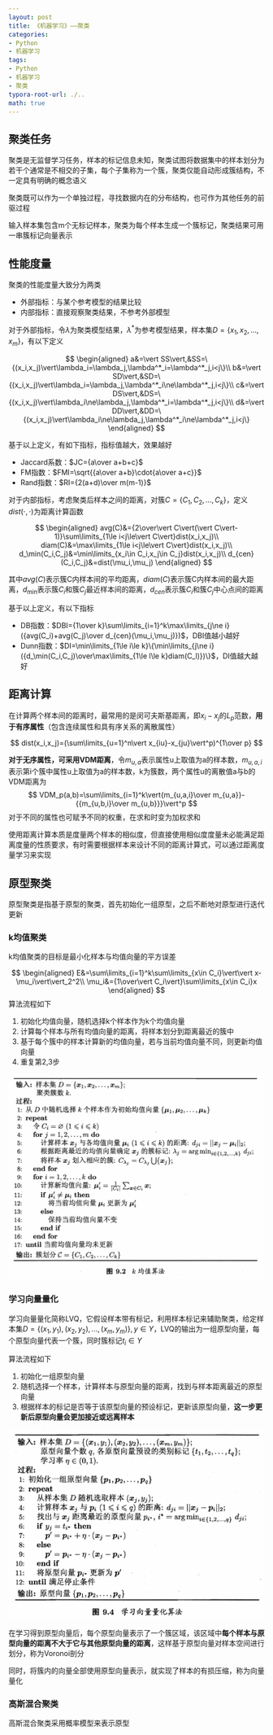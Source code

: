 ```yaml
---
layout: post
title: 《机器学习》——聚类
categories:
- Python
- 机器学习
tags:
- Python
- 机器学习
- 聚类
typora-root-url: ./..
math: true
---
```


## 聚类任务

聚类是无监督学习任务，样本的标记信息未知，聚类试图将数据集中的样本划分为若干个通常是不相交的子集，每个子集称为一个簇，聚类仅能自动形成簇结构，不一定具有明确的概念语义

聚类既可以作为一个单独过程，寻找数据内在的分布结构，也可作为其他任务的前驱过程

输入样本集包含m个无标记样本，聚类为每个样本生成一个簇标记，聚类结果可用一串簇标记向量表示

## 性能度量

聚类的性能度量大致分为两类

-   外部指标：与某个参考模型的结果比较
-   内部指标：直接观察聚类结果，不参考外部模型

对于外部指标，令$\lambda$为聚类模型结果，$\lambda^*$为参考模型结果，样本集$D=\{x_1,x_2,...,x_m\}$，有以下定义

$$
\begin{aligned}
a&=\vert SS\vert,&SS=\{(x_i,x_j)\vert\lambda_i=\lambda_j,\lambda^*_i=\lambda^*_j,i<j\}\\
b&=\vert SD\vert,&SD=\{(x_i,x_j)\vert\lambda_i=\lambda_j,\lambda^*_i\ne\lambda^*_j,i<j\}\\
c&=\vert DS\vert,&DS=\{(x_i,x_j)\vert\lambda_i\ne\lambda_j,\lambda^*_i=\lambda^*_j,i<j\}\\
d&=\vert DD\vert,&DD=\{(x_i,x_j)\vert\lambda_i\ne\lambda_j,\lambda^*_i\ne\lambda^*_j,i<j\}
\end{aligned}
$$

基于以上定义，有如下指标，指标值越大，效果越好

-   Jaccard系数：$JC={a\over a+b+c}$
-   FM指数：$FMI=\sqrt{{a\over a+b}\cdot{a\over a+c}}$
-   Rand指数：$RI={2(a+d)\over m(m-1)}$

对于内部指标，考虑聚类后样本之间的距离，对簇$C=\{C_1,C_2,...,C_k\}$，定义$dist(\cdot,\cdot)$为距离计算函数

$$
\begin{aligned}
avg(C)&={2\over\vert C\vert(\vert C\vert-1)}\sum\limits_{1\le i<j\le\vert C\vert}dist(x_i,x_j)\\
diam(C)&=\max\limits_{1\le i<j\le\vert C\vert}dist(x_i,x_j)\\
d_\min(C_i,C_j)&=\min\limits_{x_i\in C_i,x_j\in C_j}dist(x_i,x_j)\\
d_{cen}(C_i,C_j)&=dist(\mu_i,\mu_j)
\end{aligned}
$$

其中$avg(C)$表示簇C内样本间的平均距离，$diam(C)$表示簇C内样本间的最大距离，$d_\min$表示簇$C_i$和簇$C_j$最近样本间的距离，$d_{cen}$表示簇$C_i$和簇$C_j$中心点间的距离

基于以上定义，有以下指标

-   DB指数：$DBI={1\over k}\sum\limits_{i=1}^k\max\limits_{j\ne i}({avg(C_i)+avg(C_j)\over d_{cen}(\mu_i,\mu_j)})$，DBI值越小越好
-   Dunn指数：$DI=\min\limits_{1\le i\le k}\{\min\limits_{j\ne i}({d_\min(C_i,C_j)\over\max\limits_{1\le l\le k}diam(C_l)})\}$，DI值越大越好

## 距离计算

在计算两个样本间的距离时，最常用的是闵可夫斯基距离，即$x_i-x_j$的$L_p$范数，**用于有序属性**（包含连续属性和具有序关系的离散属性）

$$
dist(x_i,x_j)=(\sum\limits_{u=1}^n\vert x_{iu}-x_{ju}\vert^p)^{1\over p}
$$

**对于无序属性，可采用VDM距离**，令$m_{u,a}$表示属性u上取值为a的样本数，$m_{u,a,i}$表示第i个簇中属性u上取值为a的样本数，k为簇数，两个属性u的离散值a与b的VDM距离为
$$
VDM_p(a,b)=\sum\limits_{i=1}^k\vert{m_{u,a,i}\over m_{u,a}}-{{m_{u,b,i}\over m_{u,b}}}\vert^p
$$
对于不同的属性也可赋予不同的权重，在求和时变为加权求和

使用距离计算本质是度量两个样本的相似度，但直接使用相似度度量未必能满足距离度量的性质要求，有时需要根据样本来设计不同的距离计算式，可以通过距离度量学习来实现

## 原型聚类

原型聚类是指基于原型的聚类，首先初始化一组原型，之后不断地对原型进行迭代更新

### k均值聚类

k均值聚类的目标是最小化样本与均值向量的平方误差

$$
\begin{aligned}
E&=\sum\limits_{i=1}^k\sum\limits_{x\in C_i}\vert\vert x-\mu_i\vert\vert_2^2\\
\mu_i&={1\over\vert C_i\vert}\sum\limits_{x\in C_i}x
\end{aligned}
$$
算法流程如下

1.   初始化均值向量，随机选择k个样本作为k个均值向量
2.   计算每个样本与所有均值向量的距离，将样本划分到距离最近的簇中
3.   基于每个簇中的样本计算新的均值向量，若与当前均值向量不同，则更新均值向量
4.   重复第2,3步

<img src="/assets/img/ml-聚类/image-20240701163534650.png" alt="image-20240701163534650" style="zoom: 67%;" />

### 学习向量量化

学习向量量化简称LVQ，它假设样本带有标记，利用样本标记来辅助聚类，给定样本集$D=\{(x_1,y_1),(x_2,y_2),...,(x_m,y_m)\},y\in\Upsilon$，LVQ的输出为一组原型向量，每个原型向量代表一个簇，同时簇标记$t_i\in\Upsilon$

算法流程如下

1.   初始化一组原型向量
2.   随机选择一个样本，计算样本与原型向量的距离，找到与样本距离最近的原型向量
3.   根据样本的标记是否等于该原型向量的预设标记，更新该原型向量，**这一步更新后原型向量会更加接近或远离样本**

<img src="/assets/img/ml-聚类/image-20240701180244530.png" alt="image-20240701180244530" style="zoom:67%;" />

在学习得到原型向量后，每个原型向量表示了一个簇区域，该区域中**每个样本与原型向量的距离不大于它与其他原型向量的距离**，这样基于原型向量对样本空间进行划分，称为Voronoi剖分

同时，将簇内的向量全部使用原型向量表示，就实现了样本的有损压缩，称为向量量化

### 高斯混合聚类

高斯混合聚类采用概率模型来表示原型

